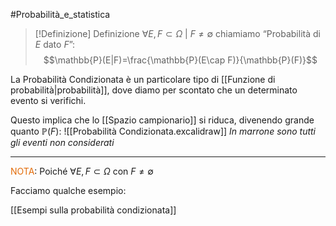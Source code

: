 #Probabilità_e_statistica 

>[!Definizione]  Definizione
>$\forall E,F\subset \Omega\ | \ F\neq \emptyset$ chiamiamo “Probabilità di $E$ dato $F$”:
>$$\mathbb{P}(E|F)=\frac{\mathbb{P}(E\cap F)}{\mathbb{P}(F)}$$

La Probabilità Condizionata è un particolare tipo di [[Funzione di probabilità|probabilità]], dove diamo per scontato che un determinato evento si verifichi.

Questo implica che lo [[Spazio campionario]] si riduca, divenendo grande quanto $\mathbb{P}(F)$:
![[Probabilità Condizionata.excalidraw]]
*In marrone sono tutti gli eventi non considerati*

---

<font color="#e36c09">NOTA</font>: Poiché $\forall E,F\subset \Omega$ con $F\neq \emptyset$


Facciamo qualche esempio:

[[Esempi sulla probabilità condizionata]]